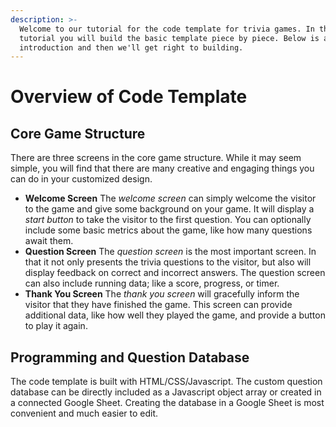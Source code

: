 ```yaml
---
description: >-
  Welcome to our tutorial for the code template for trivia games. In this
  tutorial you will build the basic template piece by piece. Below is a brief
  introduction and then we'll get right to building.
---
```


# Overview of Code Template

## Core Game Structure

There are three screens in the core game structure. While it may seem simple, you will find that there are many creative and engaging things you can do in your customized design.

* **Welcome Screen** The _welcome screen_ can simply welcome the visitor to the game and give some background on your game. It will display a _start button_ to take the visitor to the first question. You can optionally include some basic metrics about the game, like how many questions await them.
* **Question Screen** The _question screen_ is the most important screen. In that it not only presents the trivia questions to the visitor, but also will display feedback on correct and incorrect answers. The question screen can also include running data; like a score, progress, or timer.
* **Thank You Screen** The _thank you screen_ will gracefully inform the visitor that they have finished the game. This screen can provide additional data, like how well they played the game, and provide a button to play it again. 

## Programming and Question Database

The code template is built with HTML/CSS/Javascript. The custom question database can be directly included as a Javascript object array or created in a connected Google Sheet. Creating the database in a Google Sheet is most convenient and much easier to edit.

